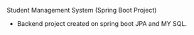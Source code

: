 Student Management System (Spring Boot Project)
- Backend project created on spring boot JPA and MY SQL.
